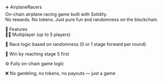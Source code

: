 ✈️ AirplaneRacers    
On-chain airplane racing game built with Solidity.  
No rewards. No tokens. Just pure fun and randomness on the blockchain.     
   
🧩 Features  
👨‍✈️ Multiplayer (up to 5 players)     
    
🔄 Race logic based on randomness (0 or 1 stage forward per round)

🏁 Win by reaching stage 5 first
     
⚙️ Fully on-chain game logic 
  
❌ No gambling, no tokens, no payouts — just a game  
  
